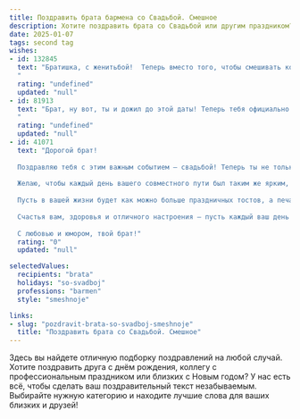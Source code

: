 ```yaml
---
title: Поздравить брата бармена со Свадьбой. Смешное
description: Хотите поздравить брата со Свадьбой или другим праздником? Наш ИИ создаст незабываемое поздравление, а вы обязательно выделитесь среди других.  
date: 2025-01-07
tags: second tag
wishes:
- id: 132845
  text: "Братишка, с женитьбой!  Теперь вместо того, чтобы смешивать коктейли за барной стойкой, ты будешь смешивать жизнь с… ну, ты понял!  Надеюсь, твой брачный коктейль будет не таким крепким, чтобы утром голова не раскалывалась от семейного счастья, а скорее, приятно пьянил  долго и счастливо!  За тебя и твою новоиспеченную супругу – да здравствует любовь (и пусть всегда найдется место для хорошего коктейля)!
  "
  rating: "undefined"
  updated: "null"
- id: 81913
  text: "Брат, ну вот, ты и дожил до этой даты! Теперь тебя официально можно называть \"Замужним барменом\". Только смотри, не забывай про своих фанатов - пусть молодожены тоже наслаждаются твоим фирменным коктейлем \"Тещин язык\"!
  "
  rating: "undefined"
  updated: "null"
- id: 41071
  text: "Дорогой брат!
  
  Поздравляю тебя с этим важным событием — свадьбой! Теперь ты не только мастер смешивать коктейли, но и мастер смешивать жизни двух людей!
  
  Желаю, чтобы каждый день вашего совместного пути был таким же ярким, как шоты с лимоном, и сладким, как маракуйя в твоих любимых напитках. Пусть ваша любовь бурлит, как газировка, а споры о том, кто будет мыть посуду, решаются без алкоголя — с волевым коктейлем из терпения и понимания!
  
  Пусть в вашей жизни будет как можно больше праздничных тостов, а печальных моментов — как минимум по одной капле, чтобы не переборщить!
  
  Счастья вам, здоровья и отличного настроения — пусть каждый ваш день будет как идеальный коктейль: сбалансированным, легким и всегда с добавлением ярких эмоций!
  
  С любовью и юмором, твой брат!"
  rating: "0"
  updated: "null"

selectedValues:
  recipients: "brata"
  holidays: "so-svadboj"
  professions: "barmen"
  style: "smeshnoje"

links:
- slug: "pozdravit-brata-so-svadboj-smeshnoje"
  title: "Поздравить брата со Свадьбой. Смешное"
---
```


Здесь вы найдете отличную подборку поздравлений на любой случай. 
Хотите поздравить друга с днём рождения, коллегу с профессиональным праздником или близких с Новым годом? У нас есть всё, чтобы сделать ваш поздравительный текст незабываемым. Выбирайте нужную категорию и находите лучшие слова для ваших близких и друзей!
